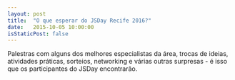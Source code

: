 ```yaml
---
layout: post
title:  "O que esperar do JSDay Recife 2016?"
date:   2015-10-05 10:00:00
isStaticPost: false
---
```

Palestras com alguns dos melhores especialistas da área, trocas de ideias, atividades práticas, sorteios, networking e várias outras surpresas - é isso que os participantes do JSDay encontrarão.
